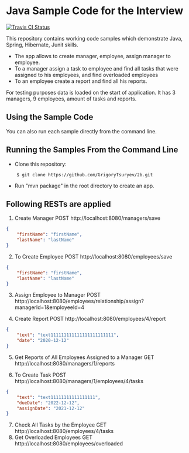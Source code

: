 # Java Sample Code for the  Interview
[![Travis CI Status](https://travis-ci.org/AuthorizeNet/sample-code-java.svg?branch=master)](https://travis-ci.org/AuthorizeNet/sample-code-java)

This repository contains working code samples which demonstrate Java, Spring, Hibernate, Junit skills.

* The app allows to create manager, employee, assign manager to employee.
* To a manager assign a task to employee and find all tasks that were assigned to his employees, and find overloaded employees
* To an employee create a report and find all his reports.

For testing purposes data is loaded on the start of application. It has 3 managers, 9 employees, amount of tasks and reports.

## Using the Sample Code

You can also run each sample directly from the command line.

## Running the Samples From the Command Line
* Clone this repository:
```
    $ git clone https://github.com/GrigoryTsuryev/2b.git
```
* Run "mvn package" in the root directory to create an app.

## Following RESTs are applied

1. Create Manager
POST
http://localhost:8080/managers/save 
```json
{
    "firstName": "firstName",
    "lastName": "lastName"
} 
```

2. To Create Employee
POST
http://localhost:8080/employees/save 
```json
{
    "firstName": "firstName",
    "lastName": "lastName"
}
```
3. Assign Employee to Manager
POST
http://localhost:8080/employees/relationship/assign?managerId=1&employeeId=4

4. Create Report
POST
http://localhost:8080/employees/4/report 
```json
{
    "text": "text111111111111111111111111",
    "date": "2020-12-12"
}
```

5. Get Reports of All Employees Assigned to a Manager
GET
http://localhost:8080/managers/1/reports

6. To Create Task
POST
http://localhost:8080/managers/1/employees/4/tasks 
```json
{
    "text": "text11111111111111111",
    "dueDate": "2022-12-12",
    "assignDate": "2021-12-12"
}
```

7. Check All Tasks by the Employee
GET
http://localhost:8080/employees/4/tasks 
8. Get Overloaded Employees
GET
http://localhost:8080/employees/overloaded



